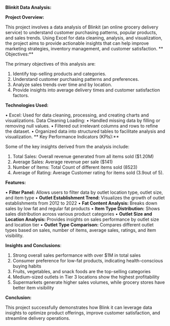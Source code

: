 **Blinkit Data Analysis:**

**Project Overview:**

This project involves a data analysis of Blinkit (an online grocery delivery service) to understand customer purchasing patterns, popular products, and sales trends. Using Excel for data cleaning, analysis, and visualization, the project aims to provide actionable insights that can help improve marketing strategies, inventory management, and customer satisfaction.
**
Objectives:**

The primary objectives of this analysis are:

1.	Identify top-selling products and categories.
2.	Understand customer purchasing patterns and preferences.
3.	Analyze sales trends over time and by location.
4.	Provide insights into average delivery times and customer satisfaction factors.

**Technologies Used:**

•	Excel: Used for data cleaning, processing, and creating charts and visualizations.
Data Cleaning Loading:
•	Handled missing data by filling or removing null values.
•	Filtered out irrelevant columns and rows to refine the dataset.
•	Organized data into structured tables to facilitate analysis and visualization.
**
Key Performance Indicators (KPIs):**

Some of the key insights derived from the analysis include:

1.  Total Sales: Overall revenue generated from all items sold ($1.20M)
2. Average Sales: Average revenue per sale ($141)
3. Number of Items: Total Count of different items sold (8523)
4. Average of Rating: Average Customer rating for items sold (3.9out of 5).

**Features:**

•	**Filter Panel:** Allows users to filter data by outlet location type, outlet size, and item type
•	**Outlet Establishment Trend:** Visualizes the growth of outlet establishments from 2012 to 2022
•	**Fat Content Analysis:** Breaks down sales by low fat and regular fat products
•	**Item Type Distribution:** Shows sales distribution across various product categories
•	**Outlet Size and Location Analysis:** Provides insights on sales performance by outlet size and location tier
•	**Outlet Type Comparison:** Compares different outlet types based on sales, number of items, average sales, ratings, and item visibility.

**Insights and Conclusions**:

1.	Strong overall sales performance with over $1M in total sales
2.	Consumer preference for low-fat products, indicating health-conscious buying habits
3.	Fruits, vegetables, and snack foods are the top-selling categories
4.	Medium-sized outlets in Tier 3 locations show the highest profitability
5.	Supermarkets generate higher sales volumes, while grocery stores have better item visibility




**Conclusion:**

This project successfully demonstrates how Blink it can leverage data insights to optimize product offerings, improve customer satisfaction, and streamline delivery operations.
